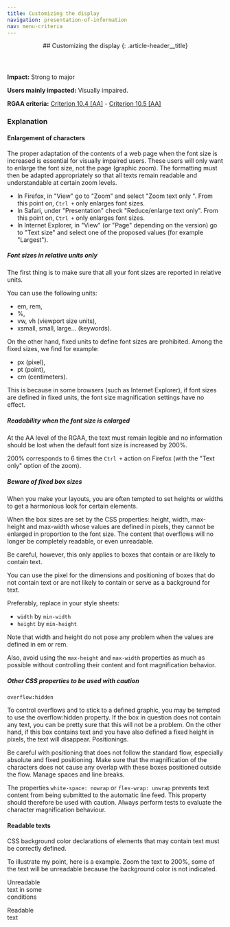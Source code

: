 ```yaml
---
title: Customizing the display
navigation: presentation-of-information
nav: menu-criteria
---
```


<header>
## Customizing the display
{: .article-header__title}
</header>

**Impact:** Strong to major

**Users mainly impacted:** Visually impaired.

**RGAA criteria:** [Criterion 10.4 [AA]](http://disic.github.io/rgaa_referentiel_en/criteria.html#crit-10-4) - [Criterion 10.5 [AA]](http://disic.github.io/rgaa_referentiel_en/criteria.html#crit-10-5)

### Explanation

#### Enlargement of characters

The proper adaptation of the contents of a web page when the font size is increased is essential for visually impaired users.
These users will only want to enlarge the font size, not the page (graphic zoom).
The formatting must then be adapted appropriately so that all texts remain readable and understandable at certain zoom levels.

* In Firefox, in "View" go to "Zoom" and select "Zoom text only ". From this point on, `Ctrl +` only enlarges font sizes.
* In Safari, under "Presentation" check "Reduce/enlarge text only". From this point on, `Ctrl +` only enlarges font sizes.
* In Internet Explorer, in "View" (or "Page" depending on the version) go to "Text size" and select one of the proposed values (for example "Largest").

##### Font sizes in relative units only

The first thing is to make sure that all your font sizes are reported in relative units.

You can use the following units:

* em, rem,
* %,
* vw, vh (viewport size units),
* xsmall, small, large... (keywords).

On the other hand, fixed units to define font sizes are prohibited. Among the fixed sizes, we find for example:

* px (pixel),
* pt (point),
* cm (centimeters).

This is because in some browsers (such as Internet Explorer), if font sizes are defined in fixed units, the font size magnification settings have no effect.

##### Readability when the font size is enlarged

At the AA level of the RGAA, the text must remain legible and no information should be lost when the default font size is increased by 200%.

200% corresponds to 6 times the `Ctrl +` action on Firefox (with the "Text only" option of the zoom).

##### Beware of fixed box sizes

When you make your layouts, you are often tempted to set heights or widths to get a harmonious look for certain elements.

When the box sizes are set by the CSS properties: height, width, max-height and max-width whose values are defined in pixels, they cannot be enlarged in proportion to the font size. The content that overflows will no longer be completely readable, or even unreadable.

Be careful, however, this only applies to boxes that contain or are likely to contain text.

You can use the pixel for the dimensions and positioning of boxes that do not contain text or are not likely to contain or serve as a background for text.

Preferably, replace in your style sheets:

* `width` by `min-width`
* `height` by `min-height`

Note that width and height do not pose any problem when the values are defined in em or rem.

Also, avoid using the `max-height` and `max-width` properties as much as possible without controlling their content and font magnification behavior.

##### Other CSS properties to be used with caution

`overflow:hidden`

To control overflows and to stick to a defined graphic, you may be tempted to use the overflow:hidden property. If the box in question does not contain any text, you can be pretty sure that this will not be a problem. On the other hand, if this box contains text and you have also defined a fixed height in pixels, the text will disappear.
Positionings.

Be careful with positioning that does not follow the standard flow, especially absolute and fixed positioning. Make sure that the magnification of the characters does not cause any overlap with these boxes positioned outside the flow.
Manage spaces and line breaks.

The properties `white-space: nowrap` or `flex-wrap: unwrap` prevents text content from being submitted to the automatic line feed. This property should therefore be used with caution. Always perform tests to evaluate the character magnification behaviour.

#### Readable texts

CSS background color declarations of elements that may contain text must be correctly defined.

To illustrate my point, here is a example. Zoom the text to 200%, some of the text will be unreadable because the background color is not indicated.

<p class="backgroundafter --ko">Unreadable<br>text in some<br>conditions</p>

<p class="backgroundafter --ok">Readable<br>text</p>
